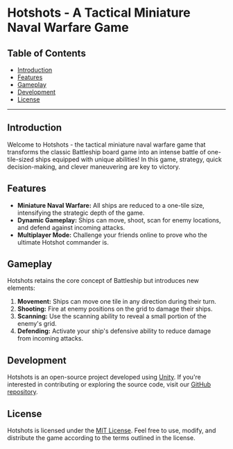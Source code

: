 # Hotshots - A Tactical Miniature Naval Warfare Game

## Table of Contents
- [Introduction](#introduction)
- [Features](#features)
- [Gameplay](#gameplay)
- [Development](#development)
- [License](#license)

---

## Introduction

Welcome to Hotshots - the tactical miniature naval warfare game that transforms the classic Battleship board game into an intense battle of one-tile-sized ships equipped with unique abilities! In this game, strategy, quick decision-making, and clever maneuvering are key to victory.

## Features

- **Miniature Naval Warfare:** All ships are reduced to a one-tile size, intensifying the strategic depth of the game.
- **Dynamic Gameplay:** Ships can move, shoot, scan for enemy locations, and defend against incoming attacks.
- **Multiplayer Mode:** Challenge your friends online to prove who the ultimate Hotshot commander is.


## Gameplay

Hotshots retains the core concept of Battleship but introduces new elements:

1. **Movement:** Ships can move one tile in any direction during their turn.
2. **Shooting:** Fire at enemy positions on the grid to damage their ships.
3. **Scanning:** Use the scanning ability to reveal a small portion of the enemy's grid.
4. **Defending:** Activate your ship's defensive ability to reduce damage from incoming attacks.



## Development

Hotshots is an open-source project developed using [Unity](https://unity.com/). If you're interested in contributing or exploring the source code, visit our [GitHub repository](https://github.com/hotshots-game).


## License

Hotshots is licensed under the [MIT License](LICENSE). Feel free to use, modify, and distribute the game according to the terms outlined in the license.
